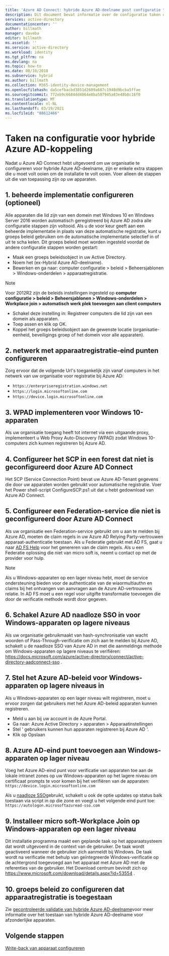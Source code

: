 ```yaml
---
title: 'Azure AD Connect: hybride Azure AD-deelname post configuratie taken | Microsoft Docs'
description: Dit document bevat informatie over de configuratie taken die nodig zijn om de hybride Azure AD-deelname te volt ooien
services: active-directory
documentationcenter: ''
author: billmath
manager: daveba
editor: billmath
ms.assetid: ''
ms.service: active-directory
ms.workload: identity
ms.tgt_pltfrm: na
ms.devlang: na
ms.topic: how-to
ms.date: 08/10/2018
ms.subservice: hybrid
ms.author: billmath
ms.collection: M365-identity-device-management
ms.openlocfilehash: da5cefbacbd3851d2609a687c1948d9bcba5ffae
ms.sourcegitcommit: 772eb9c6684dd4864e0ba507945a83e48b8c16f0
ms.translationtype: MT
ms.contentlocale: nl-NL
ms.lasthandoff: 03/19/2021
ms.locfileid: "88612466"
---
```

# <a name="post-configuration-tasks-for-hybrid-azure-ad-join"></a>Taken na configuratie voor hybride Azure AD-koppeling

Nadat u Azure AD Connect hebt uitgevoerd om uw organisatie te configureren voor hybride Azure AD-deelname, zijn er enkele extra stappen die u moet volt ooien om de installatie te volt ooien.  Voer alleen de stappen uit die van toepassing zijn op uw apparaten.

## <a name="1-configure-controlled-rollout-optional"></a>1. beheerde implementatie configureren (optioneel)
Alle apparaten die lid zijn van een domein met Windows 10 en Windows Server 2016 worden automatisch geregistreerd bij Azure AD zodra alle configuratie stappen zijn voltooid. Als u de voor keur geeft aan een beheerde implementatie in plaats van deze automatische registratie, kunt u groeps beleid gebruiken om de automatische implementatie selectief in of uit te scha kelen.  Dit groeps beleid moet worden ingesteld voordat de andere configuratie stappen worden gestart:
* Maak een groeps beleidsobject in uw Active Directory.
* Noem het (ex-Hybrid Azure AD-deelname).
* Bewerken en ga naar: computer configuratie > beleid > Beheersjablonen > Windows-onderdelen > apparaatregistratie.

>[!NOTE]
>Voor 2012R2 zijn de beleids instellingen ingesteld op **computer configuratie > beleid > Beheersjablonen > Windows-onderdelen > Workplace join > automatisch werk plek toevoegen aan client computers**

* Schakel deze instelling in: Registreer computers die lid zijn van een domein als apparaten.
* Toep assen en klik op OK.
* Koppel het groeps beleidsobject aan de gewenste locatie (organisatie-eenheid, beveiligings groep of het domein voor alle apparaten).

## <a name="2-configure-network-with-device-registration-endpoints"></a>2. netwerk met apparaatregistratie-eind punten configureren
Zorg ervoor dat de volgende Url's toegankelijk zijn vanaf computers in het netwerk van uw organisatie voor registratie bij Azure AD:

* `https://enterpriseregistration.windows.net`
* `https://login.microsoftonline.com`
* `https://device.login.microsoftonline.com` 

## <a name="3-implement-wpad-for-windows-10-devices"></a>3. WPAD implementeren voor Windows 10-apparaten
Als uw organisatie toegang heeft tot internet via een uitgaande proxy, implementeert u Web Proxy Auto-Discovery (WPAD) zodat Windows 10-computers zich kunnen registreren bij Azure AD.

## <a name="4-configure-the-scp-in-any-forests-that-were-not-configured-by-azure-ad-connect"></a>4. Configureer het SCP in een forest dat niet is geconfigureerd door Azure AD Connect 

Het SCP (Service Connection Point) bevat uw Azure AD-Tenant gegevens die door uw apparaten worden gebruikt voor automatische registratie.  Voer het Power shell-script ConfigureSCP.ps1 uit dat u hebt gedownload van Azure AD Connect.

## <a name="5-configure-any-federation-service-that-was-not-configured-by-azure-ad-connect"></a>5. Configureer een Federation-service die niet is geconfigureerd door Azure AD Connect

Als uw organisatie een Federation-service gebruikt om u aan te melden bij Azure AD, moeten de claim regels in uw Azure AD Relying Party-vertrouwen apparaat-authenticatie toestaan. Als u Federatie gebruikt met AD FS, gaat u naar [AD FS Help](https://aka.ms/aadrptclaimrules) voor het genereren van de claim regels. Als u een Federatie oplossing die niet van micro soft is, neemt u contact op met de provider voor hulp.  

>[!NOTE]
>Als u Windows-apparaten op een lager niveau hebt, moet de service ondersteuning bieden voor de authenticatie van de wiaormultiauthn en claims bij het ontvangen van aanvragen aan de Azure AD-vertrouwens relatie. In AD FS moet u een regel voor uitgifte transformatie toevoegen die door de verificatie methode wordt door gegeven.

## <a name="6-enable-azure-ad-seamless-sso-for-windows-down-level-devices"></a>6. Schakel Azure AD naadloze SSO in voor Windows-apparaten op lagere niveaus

Als uw organisatie gebruikmaakt van hash-synchronisatie van wacht woorden of Pass-Through-verificatie om zich aan te melden bij Azure AD, schakelt u de naadloze SSO van Azure AD in met die aanmeldings methode om Windows-apparaten op lagere niveaus te verifiëren:  https://docs.microsoft.com/azure/active-directory/connect/active-directory-aadconnect-sso . 

## <a name="7-set-azure-ad-policy-for-windows-down-level-devices"></a>7. Stel het Azure AD-beleid voor Windows-apparaten op lagere niveaus in

Als u Windows-apparaten op een lager niveau wilt registreren, moet u ervoor zorgen dat gebruikers met het Azure AD-beleid apparaten kunnen registreren. 

* Meld u aan bij uw account in de Azure Portal.
* Ga naar: Azure Active Directory > apparaten > Apparaatinstellingen
* Stel ' gebruikers kunnen hun apparaten registreren bij Azure AD '.
* Klik op Opslaan

## <a name="8-add-azure-ad-endpoint-to-windows-down-level-devices"></a>8. Azure AD-eind punt toevoegen aan Windows-apparaten op lager niveau

Voeg het Azure AD-eind punt voor verificatie van apparaten toe aan de lokale intranet zones op uw Windows-apparaten op het lagere niveau om certificaat prompts te voor komen bij het verifiëren van de apparaten: `https://device.login.microsoftonline.com` 

Als u [naadloze SSO](how-to-connect-sso.md)gebruikt, schakelt u ook de optie updates op status balk toestaan via script in op die zone en voegt u het volgende eind punt toe: `https://autologon.microsoftazuread-sso.com` 

## <a name="9-install-microsoft-workplace-join-on-windows-down-level-devices"></a>9. Installeer micro soft-Workplace Join op Windows-apparaten op een lager niveau

Dit installatie programma maakt een geplande taak op het apparaatsysteem dat wordt uitgevoerd in de context van de gebruiker. De taak wordt geactiveerd wanneer de gebruiker zich aanmeldt bij Windows. De taak wordt na verificatie met behulp van geïntegreerde Windows-verificatie op de achtergrond toegevoegd aan het apparaat met Azure AD met de referenties van de gebruiker. Het Download centrum bevindt zich op https://www.microsoft.com/download/details.aspx?id=53554 . 

## <a name="10-configure-group-policy-to-allow-device-registration"></a>10. groeps beleid zo configureren dat apparaatregistratie is toegestaan

Zie [gecontroleerde validatie van hybride Azure AD-deelname](../devices/hybrid-azuread-join-control.md)voor meer informatie over het toestaan van hybride Azure AD-deelname voor afzonderlijke apparaten.

## <a name="next-steps"></a>Volgende stappen
[Write-back van apparaat configureren](how-to-connect-device-writeback.md)

